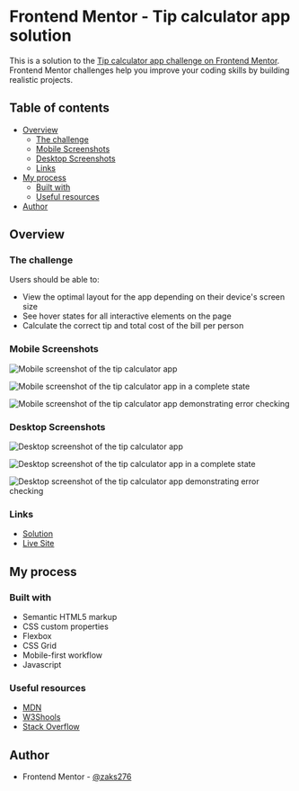 # Frontend Mentor - Tip calculator app solution

This is a solution to the [Tip calculator app challenge on Frontend Mentor](https://www.frontendmentor.io/challenges/tip-calculator-app-ugJNGbJUX). Frontend Mentor challenges help you improve your coding skills by building realistic projects.

## Table of contents

-   [Overview](#overview)
    -   [The challenge](#the-challenge)
    -   [Mobile Screenshots](#mobile-screenshots)
    -   [Desktop Screenshots](#desktop-screenshots)
    -   [Links](#links)
-   [My process](#my-process)
    -   [Built with](#built-with)
    -   [Useful resources](#useful-resources)
-   [Author](#author)

## Overview

### The challenge

Users should be able to:

-   View the optimal layout for the app depending on their device's screen size
-   See hover states for all interactive elements on the page
-   Calculate the correct tip and total cost of the bill per person

### Mobile Screenshots

![Mobile screenshot of the tip calculator app](./images/mobile-screenshot-1.png)

![Mobile screenshot of the tip calculator app in a complete state](./images/mobile-screenshot-2.png)

![Mobile screenshot of the tip calculator app demonstrating error checking](./images/mobile-screenshot-3.png)

### Desktop Screenshots

![Desktop screenshot of the tip calculator app](./images/desktop-screenshot-1.png)

![Desktop screenshot of the tip calculator app in a complete state](./images/desktop-screenshot-2.png)

![Desktop screenshot of the tip calculator app demonstrating error checking](./images/desktop-screenshot-3.png)

### Links

-   [Solution](https://your-solution-url.com)
-   [Live Site](https://your-live-site-url.com)

## My process

### Built with

-   Semantic HTML5 markup
-   CSS custom properties
-   Flexbox
-   CSS Grid
-   Mobile-first workflow
-   Javascript

### Useful resources

-   [MDN](https://developer.mozilla.org/en-US/)
-   [W3Shools](https://www.w3schools.com/)
-   [Stack Overflow](https://stackoverflow.com/)

## Author

-   Frontend Mentor - [@zaks276](https://www.frontendmentor.io/profile/zaks276)
